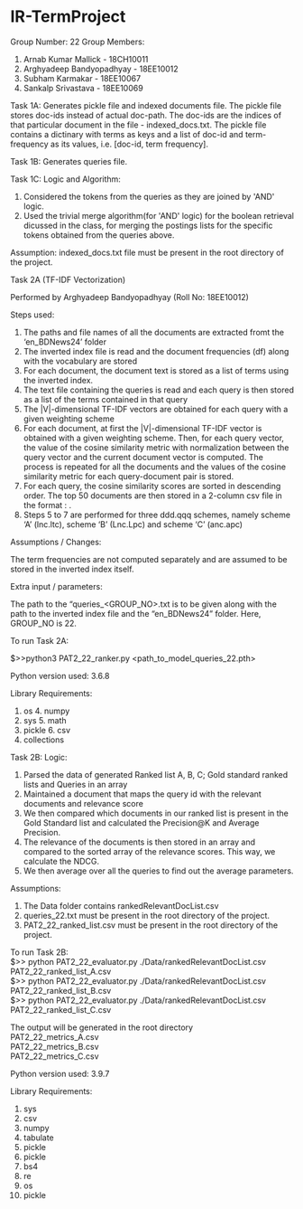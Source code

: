# IR-TermProject
Group Number: 22
Group Members:
1. Arnab Kumar Mallick - 18CH10011
2. Arghyadeep Bandyopadhyay - 18EE10012
3. Subham Karmakar - 18EE10067
4. Sankalp Srivastava - 18EE10069

Task 1A:
Generates pickle file and indexed documents file. The pickle file stores
doc-ids instead of actual doc-path. The doc-ids are the indices of that
particular document in the file - indexed_docs.txt. The pickle file contains a
dictinary with terms as keys and a list of doc-id and term-frequency as its
values, i.e. [doc-id, term frequency].

Task 1B:
Generates queries file.

Task 1C:
Logic and Algorithm:
1. Considered the tokens from the queries as they are joined by 'AND' logic.
2. Used the trivial merge algorithm(for 'AND' logic) for the boolean retrieval dicussed in the class, for merging the postings lists for the specific tokens obtained from the queries above. 

Assumption:
indexed_docs.txt file must be present in the root directory of the project.

Task 2A  (TF-IDF Vectorization)

Performed by Arghyadeep Bandyopadhyay (Roll No: 18EE10012)

Steps used:

1. The paths and file names of all the documents are extracted fromt the ‘en_BDNews24’ folder
2. The inverted index file is read and the document frequencies (df) along with the vocabulary are stored
3. For each document, the document text is stored as a list of terms using the inverted index.
4. The text file containing the queries is read and each query is then stored as a list of the terms contained in that query
5. The |V|-dimensional TF-IDF vectors are obtained for each query with a given weighting scheme
6. For each document, at first the |V|-dimensional TF-IDF vector is obtained with a given weighting scheme. Then, for each query vector, the value of the cosine similarity metric with normalization between the query vector and the current document vector is computed. The process is repeated for all the documents and the values of the cosine similarity metric for each query-document pair is stored.
7. For each query, the cosine similarity scores are sorted in descending order. The top 50 documents are then stored in a 2-column csv file in the format <query ID> : <document ID>.
8. Steps 5 to 7 are performed for three ddd.qqq schemes, namely scheme ‘A’ (lnc.ltc), scheme ‘B’ (Lnc.Lpc) and scheme ‘C’ (anc.apc)


Assumptions / Changes:

The term frequencies are not computed separately and are assumed to be stored in the inverted index itself.

Extra input / parameters:

The path to the “queries_<GROUP_NO>.txt is to be given along with the path to the inverted index file and the “en_BDNews24” folder. Here, GROUP_NO is 22.

To run Task 2A:
  
$>>python3 PAT2_22_ranker.py  <path to the en_BDNews24 folder> <path_to_model_queries_22.pth>  <path to queries_22.txt>

Python version used: 3.6.8

Library Requirements:

1. os                                                  4. numpy
2. sys                                                 5. math
3. pickle                                              6. csv
7. collections


Task 2B:
Logic:
1. Parsed the data of generated Ranked list A, B, C; Gold standard ranked lists and Queries in an array
2. Maintained a document that maps the query id with the relevant documents and relevance score
3. We then compared which documents in our ranked list is present in the Gold Standard list and calculated the Precision@K and Average Precision.
4. The relevance of the documents is then stored in an array and compared to the sorted array of the relevance scores. This way, we calculate the NDCG.
5. We then average over all the queries to find out the average parameters.

Assumptions:
1. The Data folder contains rankedRelevantDocList.csv
2. queries_22.txt must be present in the root directory of the project.
3. PAT2_22_ranked_list<K>.csv must be present in the root directory of the project.

To run Task 2B:<br/>
$>> python PAT2_22_evaluator.py ./Data/rankedRelevantDocList.csv PAT2_22_ranked_list_A.csv<br/>
$>> python PAT2_22_evaluator.py ./Data/rankedRelevantDocList.csv PAT2_22_ranked_list_B.csv<br/>
$>> python PAT2_22_evaluator.py ./Data/rankedRelevantDocList.csv PAT2_22_ranked_list_C.csv

The output will be generated in the root directory<br/>
PAT2_22_metrics_A.csv<br/>
PAT2_22_metrics_B.csv<br/>
PAT2_22_metrics_C.csv

Python version used: 3.9.7

Library Requirements:
1. sys
2. csv
3. numpy
4. tabulate
5. pickle
5. pickle
6. bs4
7. re
8. os
9. pickle
